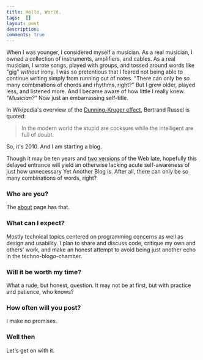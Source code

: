 ```yaml
---
title: Hello, World.
tags:  []
layout: post
description: 
comments: true
---
```


When I was younger, I considered myself a musician.  As a real musician, I owned a collection of instruments, amplifiers, and cables.  As a real musician, I wrote songs, played with groups, and tossed around words like "gig" *without* irony.  I was so pretentious that I feared not being able to continue writing simply from running out of notes.  "There can only be so many combinations of chords and rhythms, right?"  But I grew older, played less, and listened more.  And I became aware of how little I really knew.  *"Musician?"*  Now just an embarrassing self-title.  

In Wikipedia's overview of the [Dunning-Kruger effect](http://en.wikipedia.org/wiki/Dunning–Kruger_effect), Bertrand Russel is quoted:

> In the modern world the stupid are cocksure while the intelligent are full of doubt.

So, it's 2010.  And I am starting a blog.  

Though it may be ten years and [two versions](http://en.wikipedia.org/wiki/Web_2.0) of the Web late, hopefully this delayed entrance will yield an otherwise lacking acute self-awareness of just how unnecessary Yet Another Blog is.  After all, there can only be so many combinations of words, right?

### Who are you?

The [about](/about/) page has that.

### What can I expect?

Mostly technical topics centered on programming concerns as well as design and usability.  I plan to share and discuss code, critique my own and others' work, and make an honest attempt to avoid being just another echo in the techno-blogo-chamber.

### Will it be worth my time?

What a rude, but honest, question.  It may not be at first, but with practice and patience, who knows?

### How often will you post?

I make no promises.

### Well then

Let's get on with it.
